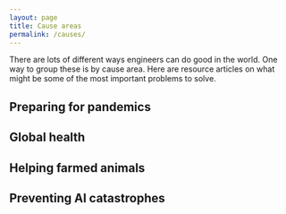 ```yaml
---
layout: page
title: Cause areas
permalink: /causes/
---
```


There are lots of different ways engineers can do good in the world. One way to group these is by cause area. Here are resource articles on what might be some of the most important problems to solve.

## Preparing for pandemics

## Global health

## Helping farmed animals

## Preventing AI catastrophes

